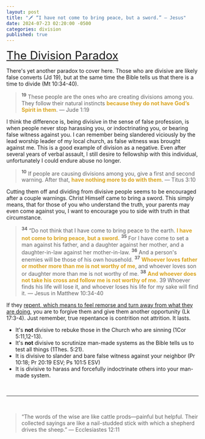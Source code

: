 ```yaml
---
layout: post
title: "🗡️ “I have not come to bring peace, but a sword.” — Jesus"
date: 2024-07-23 02:20:00 -0500
categories: division
published: true
---
```


<a name="Division-Paradox" href="#contents" style="font-size:2.1em;">The Division Paradox</a>

<!-- If people are causing divisions among you, it's very likely they are not indwelt by the Holy Spirit (Jd 1:19). Give a first and second warning. After that, have nothing more to do with them (Ti 3:10). -->

There's yet another paradox to cover here. Those who are divisive are likely false converts (Jd 19), but at the same time the Bible tells us that there is a time to divide (Mt 10:34-40).

> <sup style="font-weight:bold;">19</sup> These people are the ones who are creating divisions among you. They follow their natural instincts <span style="font-weight:bold;color:GoldenRod;">because they do not have God’s Spirit in them</span>. &mdash; Jude 1:19

I think the difference is, being divisive in the sense of false profession, is when people never stop harassing you, or indoctrinating you, or bearing false witness against you. I can remember being slandered viciously by the lead worship leader of my local church, as false witness was brought against me. This is a good example of division as a negative. Even after several years of verbal assault, I still desire to fellowship with this individual, unfortunately I could endure abuse no longer.

<!-- These are the people who are usually lost in cults and heretical sects, who always push materials, other than the Bible or lexicons, to indoctrinate you. They pray obsessively with these false teachers and their false systems on a daily basis and will use every opportunity to push them on you until you have to avoid them. -->

> <sup style="font-weight:bold;">10</sup> If people are causing divisions among you, give a first and second warning. After that, <span style="font-weight:bold;color:GoldenRod;">have nothing more to do with them</span>. &mdash; Titus 3:10

Cutting them off and dividing from divisive people seems to be encouraged after a couple warnings. Christ Himself came to bring a sword. This simply means, that for those of you who understand the truth, your parents may even come against you, I want to encourage you to side with truth in that circumstance.

> <sup style="font-weight:bold;">34</sup> “Do not think that I have come to bring peace to the earth. <span style="font-weight:bold;color:GoldenRod;">I have not come to bring peace, but a sword.</span> <sup style="font-weight:bold;">35</sup> For I have come to set a man against his father, and a daughter against her mother, and a daughter-in-law against her mother-in-law. <sup style="font-weight:bold;">36</sup> And a person's enemies will be those of his own household. <sup style="font-weight:bold;">37</sup> <span style="font-weight:bold;color:GoldenRod;">Whoever loves father or mother more than me is not worthy of me</span>, and whoever loves son or daughter more than me is not worthy of me. <sup style="font-weight:bold;">38</sup> <span style="font-weight:bold;color:GoldenRod;">And whoever does not take his cross and follow me is not worthy of me.</span> 39 Whoever finds his life will lose it, and whoever loses his life for my sake will find it. — Jesus in Matthew 10:34-40

If they [repent, which means to feel remorse and turn away from what they are doing](https://sevenshepherd.github.io/repentance/), you are to forgive them and give them another opportunity (Lk 17:3-4). Just remember, true repentance is contrition not attrition. It lasts.


- It's **not** divisive to rebuke those in the Church who are sinning (1Cor 5:11,12-13).
- It's **not** divisive to scrutinize man-made systems as the Bible tells us to test all things (1Thes. 5:21).
- It is divisive to slander and bare false witness against your neighbor (Pr 10:18; Pr 20:19 ESV; Ps 101:5 ESV)
- It is divisive to harass and forcefully indoctrinate others into your man-made system.

<br>

---

<br>

> “The words of the wise are like cattle prods—painful but helpful. Their collected sayings are like a nail-studded stick with which a shepherd drives the sheep.” ― Ecclesiastes 12:11

<script>
    var refTagger = {
        settings: {
            bibleVersion: 'NLT'
        }
    }; 

    (function(d, t) {
        var n=d.querySelector('[nonce]');
        refTagger.settings.nonce = n && (n.nonce||n.getAttribute('nonce'));
        var g = d.createElement(t), s = d.getElementsByTagName(t)[0];
        g.src = 'https://api.reftagger.com/v2/RefTagger.js';
        g.nonce = refTagger.settings.nonce;
        s.parentNode.insertBefore(g, s);
    }(document, 'script'));
</script>